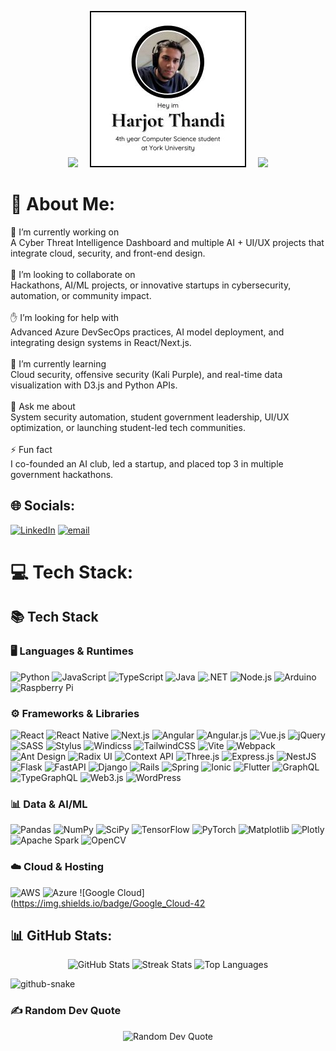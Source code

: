 <p align="center">
  <img src="https://media0.giphy.com/media/v1.Y2lkPTc5MGI3NjExNWRpNmJ1OG5nNG9hbjk0bjc2bG83OGo4NnQ5emk1Y2pkdHhlZDVqaSZlcD12MV9pbnRlcm5hbF9naWZfYnlfaWQmY3Q9Zw/qUhkHknQPEpO3RZMeV/giphy.gif" style="width:250px;height:auto;"/>
  <img src="HarjotThandi.jpg" alt="Harjot Thandi" style="width:250px;height:auto;margin: 0 15px;"/>
  <img src="https://media0.giphy.com/media/v1.Y2lkPTc5MGI3NjExNWRpNmJ1OG5nNG9hbjk0bjc2bG83OGo4NnQ5emk1Y2pkdHhlZDVqaSZlcD12MV9pbnRlcm5hbF9naWZfYnlfaWQmY3Q9Zw/qUhkHknQPEpO3RZMeV/giphy.gif" style="width:250px;height:auto;"/>
</p>


# 💫 About Me: 
🧠 I’m currently working on<br>A Cyber Threat Intelligence Dashboard and multiple AI + UI/UX projects that integrate cloud, security, and front-end design.<br><br>🤝 I’m looking to collaborate on<br>Hackathons, AI/ML projects, or innovative startups in cybersecurity, automation, or community impact.<br><br>✋ I’m looking for help with<br>Advanced Azure DevSecOps practices, AI model deployment, and integrating design systems in React/Next.js.<br><br>🌱 I’m currently learning<br>Cloud security, offensive security (Kali Purple), and real-time data visualization with D3.js and Python APIs.<br><br>💬 Ask me about<br>System security automation, student government leadership, UI/UX optimization, or launching student-led tech communities.<br><br>⚡ Fun fact<br>I co-founded an AI club, led a startup, and placed top 3 in multiple government hackathons.


## 🌐 Socials:
[![LinkedIn](https://img.shields.io/badge/LinkedIn-%230077B5.svg?logo=linkedin&logoColor=white)](https://linkedin.com/in/https://ca.linkedin.com/in/harjotthandi/) [![email](https://img.shields.io/badge/Email-D14836?logo=gmail&logoColor=white)](mailto:harjot.thandi.03@gmail.com) 

# 💻 Tech Stack:
## 📚 Tech Stack

### 🖥️ Languages & Runtimes
![Python](https://img.shields.io/badge/Python-3776AB?style=for-the-badge&logo=python&logoColor=white) ![JavaScript](https://img.shields.io/badge/JavaScript-F7DF1E?style=for-the-badge&logo=javascript&logoColor=black) ![TypeScript](https://img.shields.io/badge/TypeScript-3178C6?style=for-the-badge&logo=typescript&logoColor=white) ![Java](https://img.shields.io/badge/Java-007396?style=for-the-badge&logo=java&logoColor=white) ![.NET](https://img.shields.io/badge/.NET-5C2D91?style=for-the-badge&logo=.net&logoColor=white) ![Node.js](https://img.shields.io/badge/Node.js-339933?style=for-the-badge&logo=node.js&logoColor=white) ![Arduino](https://img.shields.io/badge/Arduino-00979D?style=for-the-badge&logo=arduino&logoColor=white) ![Raspberry Pi](https://img.shields.io/badge/Raspberry_Pi-C51A4A?style=for-the-badge&logo=raspberry-pi&logoColor=white)

### ⚙️ Frameworks & Libraries
![React](https://img.shields.io/badge/React-%2320232A?style=for-the-badge&logo=react&logoColor=%2361DAFB) ![React Native](https://img.shields.io/badge/React_Native-%2320232A?style=for-the-badge&logo=react&logoColor=%2361DAFB) ![Next.js](https://img.shields.io/badge/Next.js-%23000000?style=for-the-badge&logo=next.js&logoColor=white) ![Angular](https://img.shields.io/badge/Angular-%23DD0031?style=for-the-badge&logo=angular&logoColor=white) ![Angular.js](https://img.shields.io/badge/Angular.js-%23E23237?style=for-the-badge&logo=angularjs&logoColor=white) ![Vue.js](https://img.shields.io/badge/Vue.js-%2335495E?style=for-the-badge&logo=vuedotjs&logoColor=%234FC08D) ![jQuery](https://img.shields.io/badge/jQuery-%230769AD?style=for-the-badge&logo=jquery&logoColor=white) ![SASS](https://img.shields.io/badge/SASS-hotpink?style=for-the-badge&logo=sass&logoColor=white) ![Stylus](https://img.shields.io/badge/Stylus-%23ff6347?style=for-the-badge&logo=stylus&logoColor=white) ![Windicss](https://img.shields.io/badge/Windicss-48B0F1?style=for-the-badge&logo=windi-css&logoColor=white) ![TailwindCSS](https://img.shields.io/badge/TailwindCSS-%2338B2AC?style=for-the-badge&logo=tailwind-css&logoColor=white) ![Vite](https://img.shields.io/badge/Vite-%23646CFF?style=for-the-badge&logo=vite&logoColor=white) ![Webpack](https://img.shields.io/badge/Webpack-%238DD6F9?style=for-the-badge&logo=webpack&logoColor=black) ![Ant Design](https://img.shields.io/badge/Ant_Design-%230170FE?style=for-the-badge&logo=ant-design&logoColor=white) ![Radix UI](https://img.shields.io/badge/Radix_UI-%23161616?style=for-the-badge&logo=radix-ui&logoColor=white) ![Context API](https://img.shields.io/badge/Context_API-000000?style=for-the-badge&logo=react&logoColor=white) ![Three.js](https://img.shields.io/badge/Three.js-%23000000?style=for-the-badge&logo=three.js&logoColor=white) ![Express.js](https://img.shields.io/badge/Express.js-%23404D59?style=for-the-badge&logo=express&logoColor=%2361DAFB) ![NestJS](https://img.shields.io/badge/NestJS-%23E0234E?style=for-the-badge&logo=nestjs&logoColor=white) ![Flask](https://img.shields.io/badge/Flask-%23000000?style=for-the-badge&logo=flask&logoColor=white) ![FastAPI](https://img.shields.io/badge/FastAPI-005571?style=for-the-badge&logo=fastapi&logoColor=white) ![Django](https://img.shields.io/badge/Django-%23092E20?style=for-the-badge&logo=django&logoColor=white) ![Rails](https://img.shields.io/badge/Rails-%23CC0000?style=for-the-badge&logo=rails&logoColor=white) ![Spring](https://img.shields.io/badge/Spring-%236DB33F?style=for-the-badge&logo=spring&logoColor=white) ![Ionic](https://img.shields.io/badge/Ionic-%233880FF?style=for-the-badge&logo=ionic&logoColor=white) ![Flutter](https://img.shields.io/badge/Flutter-%2302569B?style=for-the-badge&logo=flutter&logoColor=white) ![GraphQL](https://img.shields.io/badge/GraphQL-E10098?style=for-the-badge&logo=graphql&logoColor=white) ![TypeGraphQL](https://img.shields.io/badge/TypeGraphQL-%23C04392?style=for-the-badge&logo=graphql&logoColor=white) ![Web3.js](https://img.shields.io/badge/Web3.js-F16822?style=for-the-badge&logo=web3.js&logoColor=white) ![WordPress](https://img.shields.io/badge/WordPress-%23117AC9?style=for-the-badge&logo=wordpress&logoColor=white)

### 📊 Data & AI/ML
![Pandas](https://img.shields.io/badge/Pandas-%23150458?style=for-the-badge&logo=pandas&logoColor=white) ![NumPy](https://img.shields.io/badge/NumPy-%23013243?style=for-the-badge&logo=numpy&logoColor=white) ![SciPy](https://img.shields.io/badge/SciPy-%230C55A5?style=for-the-badge&logo=scipy&logoColor=white) ![TensorFlow](https://img.shields.io/badge/TensorFlow-%23FF6F00?style=for-the-badge&logo=tensorflow&logoColor=white) ![PyTorch](https://img.shields.io/badge/PyTorch-%23EE4C2C?style=for-the-badge&logo=pytorch&logoColor=white) ![Matplotlib](https://img.shields.io/badge/Matplotlib-%23FFFFFF?style=for-the-badge&logo=matplotlib&logoColor=black) ![Plotly](https://img.shields.io/badge/Plotly-%233F4F75?style=for-the-badge&logo=plotly&logoColor=white) ![Apache Spark](https://img.shields.io/badge/Apache_Spark-FDEE21?style=for-the-badge&logo=apachespark&logoColor=black) ![OpenCV](https://img.shields.io/badge/OpenCV-%23FFFFFF?style=for-the-badge&logo=opencv&logoColor=white)

### ☁️ Cloud & Hosting
![AWS](https://img.shields.io/badge/AWS-%23FF9900?style=for-the-badge&logo=amazon-aws&logoColor=white) ![Azure](https://img.shields.io/badge/Azure-%230072C6?style=for-the-badge&logo=microsoftazure&logoColor=white) ![Google Cloud](https://img.shields.io/badge/Google_Cloud-42

## 📊 GitHub Stats:
<p align="center">
  <img src="https://github-readme-stats.vercel.app/api?username=Harjot1711&theme=vue&hide_border=false&include_all_commits=true&count_private=true" alt="GitHub Stats">
  <img src="https://nirzak-streak-stats.vercel.app/?user=Harjot1711&theme=vue&hide_border=false" alt="Streak Stats">
  <img src="https://github-readme-stats.vercel.app/api/top-langs/?username=Harjot1711&theme=vue&hide_border=false&include_all_commits=true&count_private=true&layout=compact" alt="Top Languages">
</p>

<picture>
  <source media="(prefers-color-scheme: dark)" srcset="https://raw.githubusercontent.com/tobiasmeyhoefer/tobiasmeyhoefer/output/github-snake-dark.svg" />
  <source media="(prefers-color-scheme: light)" srcset="https://raw.githubusercontent.com/tobiasmeyhoefer/tobiasmeyhoefer/output/github-snake.svg" />
  <img alt="github-snake" src="https://raw.githubusercontent.com/tobiasmeyhoefer/tobiasmeyhoefer/output/github-snake.svg" />
</picture>

### ✍️ Random Dev Quote
<p align="center">
  <img src="https://quotes-github-readme.vercel.app/api?type=horizontal&theme=radical" alt="Random Dev Quote">
</p>
